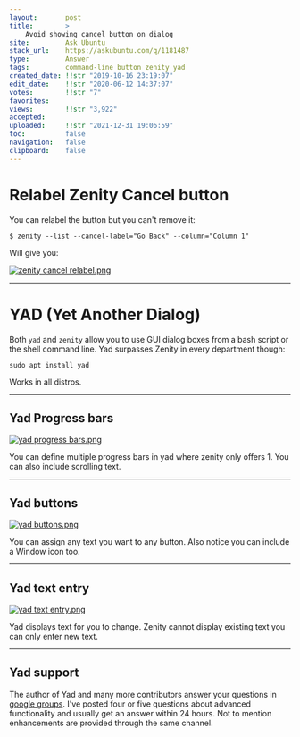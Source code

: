 ```yaml
---
layout:       post
title:        >
    Avoid showing cancel button on dialog
site:         Ask Ubuntu
stack_url:    https://askubuntu.com/q/1181487
type:         Answer
tags:         command-line button zenity yad
created_date: !!str "2019-10-16 23:19:07"
edit_date:    !!str "2020-06-12 14:37:07"
votes:        !!str "7"
favorites:    
views:        !!str "3,922"
accepted:     
uploaded:     !!str "2021-12-31 19:06:59"
toc:          false
navigation:   false
clipboard:    false
---
```


# Relabel Zenity Cancel button

You can relabel the button but you can't remove it:

``` 
$ zenity --list --cancel-label="Go Back" --column="Column 1"

```

Will give you:

[![zenity cancel relabel.png][1]][1]


----------


# YAD (Yet Another Dialog)

Both `yad` and `zenity` allow you to use GUI dialog boxes from a bash script or the shell command line. Yad surpasses Zenity in every department though:

``` 
sudo apt install yad

```

Works in all distros.


----------


## Yad Progress bars

[![yad progress bars.png][2]][2]

You can define multiple progress bars in yad where zenity only offers 1. You can also include scrolling text.


----------


## Yad buttons

[![yad buttons.png][3]][3]

You can assign any text you want to any button. Also notice you can include a Window icon too.


----------


## Yad text entry

[![yad text entry.png][4]][4]

Yad displays text for you to change. Zenity cannot display existing text you can only enter new text.


----------


## Yad support

The author of Yad and many more contributors answer your questions in [google groups](https://groups.google.com/forum/#!forum/yad-common). I've posted four or five questions about advanced functionality and usually get an answer within 24 hours. Not to mention enhancements are provided through the same channel.


  [1]: https://i.stack.imgur.com/b1nrC.png
  [2]: https://i.stack.imgur.com/Sd0z4.png
  [3]: https://i.stack.imgur.com/fmrH9.png
  [4]: https://i.stack.imgur.com/BUD7W.png
